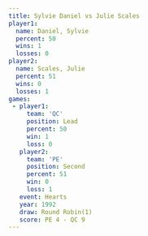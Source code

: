 ```yaml
---
title: Sylvie Daniel vs Julie Scales
player1:              
  name: Daniel, Sylvie
  percent: 50         
  wins: 1             
  losses: 0           
player2:              
  name: Scales, Julie 
  percent: 51         
  wins: 0             
  losses: 1           
games:
 - player1:        
     team: 'QC'    
     position: Lead
     percent: 50   
     win: 1        
     loss: 0       
   player2:          
     team: 'PE'      
     position: Second
     percent: 51     
     win: 0          
     loss: 1         
   event: Hearts       
   year: 1992          
   draw: Round Robin(1)
   score: PE 4 - QC 9  
---
```

